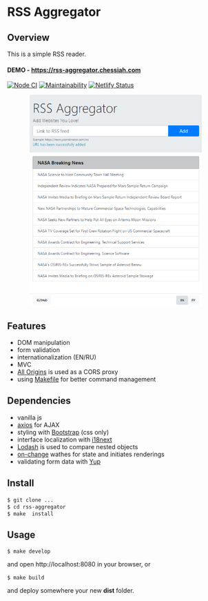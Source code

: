 # RSS Aggregator

## Overview

This is a simple RSS reader.

#### DEMO - https://rss-aggregator.chessiah.com

[![Node CI](https://github.com/alekseyvlivanov/rss-aggregator/workflows/Node%20CI/badge.svg)](https://github.com/alekseyvlivanov/rss-aggregator/actions)
[![Maintainability](https://api.codeclimate.com/v1/badges/b0ba463df67dfab87af8/maintainability)](https://codeclimate.com/github/alekseyvlivanov/rss-aggregator/maintainability)
[![Netlify Status](https://api.netlify.com/api/v1/badges/c376cd8b-0c2a-4d1a-9eed-aeeb3d9f1b25/deploy-status)](https://app.netlify.com/sites/rss-aggregator-chessiah/deploys)

<div align="center">
<img src="rss-aggregator.png" width="400px">
</div>

## Features

- DOM manipulation
- form validation
- internationalization (EN/RU)
- MVC
- [All Origins](https://github.com/gnuns/allorigins) is used as a CORS proxy
- using [Makefile](https://makefile.site) for better command management

## Dependencies

- vanilla js
- [axios](https://github.com/axios/axios) for AJAX
- styling with [Bootstrap](https://getbootstrap.com) (css only)
- interface localization with [i18next](https://www.i18next.com)
- [Lodash](https://github.com/lodash/lodash) is used to compare nested objects
- [on-change](https://github.com/sindresorhus/on-change) wathes for state and initiates renderings
- validating form data with [Yup](https://github.com/jquense/yup)

## Install

```
$ git clone ...
$ cd rss-aggregator
$ make  install
```

## Usage

```
$ make develop
```

and open http://localhost:8080 in your browser, or

```
$ make build
```

and deploy somewhere your new **dist** folder.

